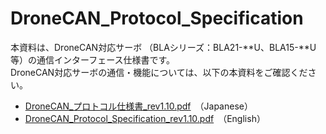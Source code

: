 # DroneCAN_Protocol_Specification

本資料は、DroneCAN対応サーボ （BLAシリーズ：BLA21-**U、BLA15-**U等）の通信インターフェース仕様書です。  
DroneCAN対応サーボの通信・機能については、以下の本資料をご確認ください。
<br>
* [DroneCAN_プロトコル仕様書_rev1.10.pdf](https://github.com/FutabaCorp/DroneCAN_Protocol_Specification/blob/main/DroneCAN_%E3%83%97%E3%83%AD%E3%83%88%E3%82%B3%E3%83%AB%E4%BB%95%E6%A7%98%E6%9B%B8_rev1.10.pdf)　（Japanese）
* [DroneCAN_Protocol_Specification_rev1.10.pdf](https://github.com/FutabaCorp/DroneCAN_Protocol_Specification/blob/main/DroneCAN_Protocol_Specification_rev1.10.pdf)　（English）
<br>
